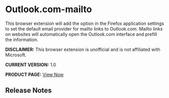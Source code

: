 # Outlook.com-mailto
This browser extension will add the option in the Firefox application settings to set the default email provider for mailto links to Outlook.com. Mailto links on websites will automatically open the Outlook.com interface and prefill the information.

**DISCLAIMER:** This browser extension is unofficial and is not affiliated with Microsoft.

**CURRENT VERSION:** 1.0

**PRODUCT PAGE:** [View Now](https://addons.mozilla.org/firefox/addon/outlook-com-mailto/)

## Release Notes
